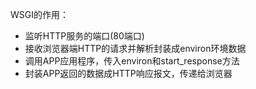 WSGI的作用：
* 监听HTTP服务的端口(80端口)
* 接收浏览器端HTTP的请求并解析封装成environ环境数据
* 调用APP应用程序，传入environ和start_response方法
* 封装APP返回的数据成HTTP响应报文，传递给浏览器
